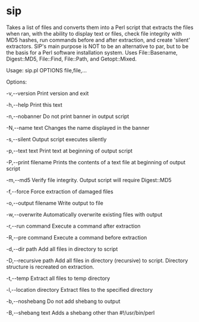 # sip

Takes a list of files and converts them into a Perl script that extracts the files when ran, with the ability to display text or files, check file integrity with MD5 hashes, run commands before and after extraction, and create 'silent' extractors. SIP's main purpose is NOT to be an alternative to par, but to be the basis for a Perl software installation system. Uses File::Basename, Digest::MD5, File::Find, File::Path, and Getopt::Mixed.

Usage:
sip.pl OPTIONS file,file,...

Options:

-v,--version Print version and exit

-h,--help Print this text

-n,--nobanner Do not print banner in output script

-N,--name text Changes the name displayed in the banner

-s,--silent Output script executes silently

-p,--text text Print text at beginning of output script

-P,--print filename Prints the contents of a text file at beginning of output script

-m,--md5 Verify file integrity. Output script will require Digest::MD5

-f,--force Force extraction of damaged files

-o,--output filename Write output to file

-w,--overwrite Automatically overwrite existing files with output

-r,--run command Execute a command after extraction

-R,--pre command Execute a command before extraction

-d,--dir path Add all files in directory to script

-D,--recursive path Add all files in directory (recursive) to script. Directory structure is recreated on extraction.

-t,--temp Extract all files to temp directory

-l,--location directory Extract files to the specified directory

-b,--noshebang Do not add shebang to output

-B,--shebang text Adds a shebang other than #!/usr/bin/perl

